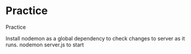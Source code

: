 # Practice
Practice

Install nodemon as a global dependency to check changes to server as it runs.
nodemon server.js to start